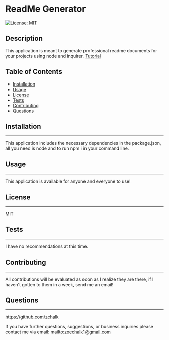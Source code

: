# ReadMe Generator


[![License: MIT](https://img.shields.io/badge/License-MIT-yellow.svg)](https://opensource.org/licenses/MIT)


## Description
This application is meant to generate professional readme documents for your projects using node and inquirer.
[Tutorial](https://drive.google.com/file/d/1M_3qUH3jvbhmCEislpCP6cBdGdCUu69l/view)
## Table of Contents


* [Installation](#installation)
* [Usage](#usage)
* [License](#license)
* [Tests](#tests)
* [Contributing](#contributing)
* [Questions](#questions)


## Installation
***
This application includes the necessary dependencies in the package.json, all you need is node and to run npm i in your command line.


## Usage
***
This application is available for anyone and everyone to use!


## License
***
MIT


## Tests
***
I have no recommendations at this time.


## Contributing
***
All contributions will be evaluated as soon as I realize they are there, if I haven't gotten to them in a week, send me an email!


## Questions
***
https://github.com/zchalk

If you have further questions, suggestions, or business inquiries please contact me via email: mailto:zoechalk1@gmail.com
